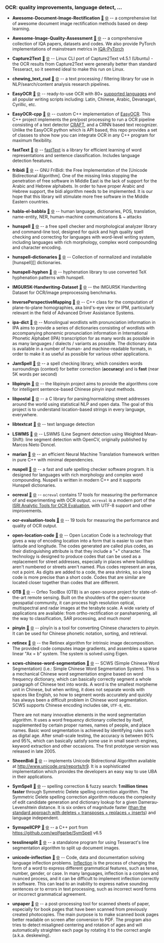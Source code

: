 

### OCR: quality improvements, language detect, ...

- **Awesome-Document-Image-Rectification** [📁](./Awesome-Document-Image-Rectification) [🌐](https://github.com/GerHobbelt/Awesome-Document-Image-Rectification) -- a comprehensive list of awesome document image rectification methods based on deep learning.
- **Awesome-Image-Quality-Assessment** [📁](./Awesome-Image-Quality-Assessment) [🌐](https://github.com/GerHobbelt/Awesome-Image-Quality-Assessment) -- a comprehensive collection of IQA papers, datasets and codes. We also provide PyTorch implementations of mainstream metrics in [IQA-PyTorch](https://github.com/chaofengc/IQA-PyTorch)
- **Capture2Text** [📁](./Capture2Text) [🌐](https://github.com/GerHobbelt/Capture2Text) -- Linux CLI port of Capture2Text v4.5.1 (Ubuntu) - the OCR results from Capture2Text were generally better than standard Tesseract, so it seemed ideal to make this run on Linux.
- **chewing_text_cud** [📁](./chewing_text_cud) [🌐](https://github.com/GerHobbelt/chewing_text_cud) -- a text processing / filtering library for use in NLP/search/content analysis research pipelines.
- **EasyOCR** [📁](./EasyOCR) [🌐](https://github.com/GerHobbelt/EasyOCR) -- ready-to-use OCR with 80+ [supported languages](https://www.jaided.ai/easyocr) and all popular writing scripts including: Latin, Chinese, Arabic, Devanagari, Cyrillic, etc.
- **EasyOCR-cpp** [📁](./EasyOCR-cpp) [🌐](https://github.com/GerHobbelt/EasyOCR-cpp) -- custom C++ implementation of [EasyOCR](https://github.com/JaidedAI/EasyOCR). This C++ project implements the pre/post processing to run a OCR pipeline consisting of a text detector [CRAFT](https://arxiv.org/abs/1904.01941), and a CRNN based text recognizer. Unlike the EasyOCR python which is API based, this repo provides a set of classes to show how you can integrate OCR in any C++ program for maximum flexibility.
- **fastText** [📁](./fastText) [🌐](https://github.com/GerHobbelt/fastText) -- [fastText](https://fasttext.cc/) is a library for efficient learning of word representations and sentence classification. Includes language detection feeatures.
- **fribidi** [📁](./fribidi) [🌐](https://github.com/GerHobbelt/fribidi) -- GNU FriBidi: the Free Implementation of the [Unicode Bidirectional Algorithm]. One of the missing links stopping the penetration of free software in Middle East is the lack of support for the Arabic and Hebrew alphabets. In order to have proper Arabic and Hebrew support, the bidi algorithm needs to be implemented. It is our hope that this library will stimulate more free software in the Middle Eastern countries.
- **habla-el-babbla** [📁](./habla-el-babbla) [🌐](https://github.com/GerHobbelt/habla-el-babbla) -- human language, dictionaries, POS, translation, name-entity, NER, human-machine communications & ~ attacks
- **hunspell** [📁](./hunspell) [🌐](https://github.com/GerHobbelt/hunspell) -- a free spell checker and morphological analyzer library and command-line tool, designed for quick and high quality spell checking and correcting for languages with word-level writing system, including languages with rich morphology, complex word compounding and character encoding.
- **hunspell-dictionaries** [📁](./hunspell-dictionaries) [🌐](https://github.com/GerHobbelt/dictionaries) -- Collection of normalized and installable [hunspell][] dictionaries.
- **hunspell-hyphen** [📁](./hunspell-hyphen) [🌐](https://github.com/GerHobbelt/hyphen) -- hyphenation library to use converted TeX hyphenation patterns with hunspell.
- **IMGUR5K-Handwriting-Dataset** [📁](./IMGUR5K-Handwriting-Dataset) [🌐](https://github.com/GerHobbelt/IMGUR5K-Handwriting-Dataset) -- the IMGUR5K Handwriting Dataset for OCR/image preprocessing benchmarks.
- **InversePerspectiveMapping** [📁](./InversePerspectiveMapping) [🌐](https://github.com/GerHobbelt/InversePerspectiveMapping) -- C++ class for the computation of plane-to-plane homographies, aka bird's-eye view or IPM, particularly relevant in the field of Advanced Driver Assistance Systems.
- **ipa-dict** [📁](./ipa-dict) [🌐](https://github.com/GerHobbelt/ipa-dict) -- Monolingual wordlists with pronunciation information in IPA aims to provide a series of dictionaries consisting of wordlists with accompanying phonemic pronunciation information in International Phonetic Alphabet (IPA) transcription for as many words as possible in as many languages / dialects / variants as possible. The dictionary data is available in a number of human- and machine-readable formats, in order to make it as useful as possible for various other applications.
- **JamSpell** [📁](./JamSpell) [🌐](https://github.com/GerHobbelt/JamSpell) -- a spell checking library, which considers words surroundings (context) for better correction (**accuracy**) and is **fast** (near 5K words per second)
- **libpinyin** [📁](./libpinyin) [🌐](https://github.com/GerHobbelt/libpinyin) -- the libpinyin project aims to provide the algorithms core for intelligent sentence-based Chinese pinyin input methods.
- **libpostal** [📁](./libpostal) [🌐](https://github.com/GerHobbelt/libpostal) -- a C library for parsing/normalizing street addresses around the world using statistical NLP and open data. The goal of this project is to understand location-based strings in every language, everywhere.
- **libtextcat** [📁](./libtextcat) [🌐](https://github.com/GerHobbelt/libtextcat) -- text language detection
- **LSWMS** [📁](./LSWMS) [🌐](https://github.com/GerHobbelt/LSWMS) -- LSWMS  (Line Segment detection using Weighted Mean-Shift): line segment detection with OpenCV, originally published by Marcos Nieto Doncel.
- **marian** [📁](./marian) [🌐](https://github.com/GerHobbelt/marian) -- an efficient Neural Machine Translation framework written in pure C++ with minimal dependencies.
- **nuspell** [📁](./nuspell) [🌐](https://github.com/GerHobbelt/nuspell) -- a fast and safe spelling checker software program. It is designed for languages with rich morphology and complex word compounding. Nuspell is written in modern C++ and it supports Hunspell dictionaries.
- **ocreval** [📁](./ocreval) [🌐](https://github.com/GerHobbelt/ocreval) -- `ocreval` contains 17 tools for measuring the performance of and experimenting with OCR output. `ocreval` is a modern port of the [ISRI Analytic Tools for OCR Evaluation](http://citeseerx.ist.psu.edu/viewdoc/download?doi=10.1.1.216.9427&rep=rep1&type=pdf), with UTF-8 support and other improvements.
- **ocr-evaluation-tools** [📁](./ocr-evaluation-tools) [🌐](https://github.com/GerHobbelt/ocr-evaluation-tools) -- 19 tools for measuring the performance and quality of OCR output.
- **open-location-code** [📁](./open-location-code) [🌐](https://github.com/GerHobbelt/open-location-code) -- Open Location Code is a technology that gives a way of encoding location into a form that is easier to use than latitude and longitude. The codes generated are called plus codes, as their distinguishing attribute is that they include a "+" character.  The technology is designed to produce codes that can be used as a replacement for street addresses, especially in places where buildings aren't numbered or streets aren't named.  Plus codes represent an area, not a point. As digits are added to a code, the area shrinks, so a long code is more precise than a short code.  Codes that are similar are located closer together than codes that are different.
- **OTB** [📁](./OTB) [🌐](https://github.com/GerHobbelt/OTB) -- Orfeo ToolBox (OTB) is an open-source project for state-of-the-art remote sensing. Built on the shoulders of the open-source geospatial community, it can process high resolution optical, multispectral and radar images at the terabyte scale. A wide variety of applications are available: from ortho-rectification or pansharpening, all the way to classification, SAR processing, and much more!
- **pinyin** [📁](./pinyin) [🌐](https://github.com/GerHobbelt/pinyin) -- pīnyīn is a tool for converting Chinese characters to *pinyin*. It can be used for Chinese phonetic notation, sorting, and retrieval.
- **retinex** [📁](./retinex) [🌐](https://github.com/GerHobbelt/retinex) -- the Retinex algorithm for intrinsic image decomposition. The provided code computes image gradients, and assembles a sparse linear "Ax = b" system. The system is solved using Eigen.
- **scws-chinese-word-segmentation** [📁](./scws-chinese-word-segmentation) [🌐](https://github.com/GerHobbelt/scws) -- SCWS (Simple Chinese Word Segmentation) (i.e.: Simple Chinese Word Segmentation System). This is a mechanical Chinese word segmentation engine based on word frequency dictionary, which can basically correctly segment a whole paragraph of Chinese text into words. A word is the smallest morpheme unit in Chinese, but when writing, it does not separate words with spaces like English, so how to segment words accurately and quickly has always been a difficult problem in Chinese word segmentation. SCWS supports Chinese encoding includes `GBK`, `UTF-8`, etc.
  
  There are not many innovative elements in the word segmentation algorithm. It uses a word frequency dictionary collected by itself, supplemented by certain proper names, names of people, and place names. Basic word segmentation is achieved by identifying rules such as digital age. After small-scale testing, the accuracy is between 90% and 95%, which can basically satisfy some use in small search engines, keyword extraction and other occasions. The first prototype version was released in late 2005.

- **SheenBidi** [📁](./SheenBidi) [🌐](https://github.com/GerHobbelt/SheenBidi) -- implements Unicode Bidirectional Algorithm available at http://www.unicode.org/reports/tr9. It is a sophisticated implementation which provides the developers an easy way to use UBA in their applications.
- **SymSpell** [📁](./SymSpell) [🌐](https://github.com/GerHobbelt/SymSpell) -- spelling correction & fuzzy search: **1 million times faster** through Symmetric Delete spelling correction algorithm. The Symmetric Delete spelling correction algorithm reduces the complexity of edit candidate generation and dictionary lookup for a given Damerau-Levenshtein distance. It is six orders of magnitude faster ([than the standard approach with deletes + transposes + replaces + inserts](http://norvig.com/spell-correct.html)) and language independent.
- **SymspellCPP** [📁](./SymspellCPP) [🌐](https://github.com/GerHobbelt/SymspellCPP) -- a C++ port from https://github.com/wolfgarbe/SymSpell v6.5
- **tesslinesplit** [📁](./tesslinesplit) [🌐](https://github.com/GerHobbelt/tesslinesplit) -- a standalone program for using Tesseract's line segmentation algorithm to split up document images.
- **unicode-inflection** [📁](./unicode-inflection) [🌐](https://github.com/GerHobbelt/inflection) -- Code, data and documentation solving language inflection problems. [Inflection](https://en.wikipedia.org/wiki/Inflection) is the process of changing the form of a word to express different grammatical features, such as tense, number, gender, or case. In many languages, inflection is a complex and nuanced process, and it can be difficult to implement inflection correctly in software. This can lead to an inability to express native sounding sentences or to errors in text processing, such as incorrect word forms or incorrect grammatical agreement.
- **unpaper** [📁](./unpaper) [🌐](https://github.com/GerHobbelt/unpaper) -- a post-processing tool for scanned sheets of paper, especially for book pages that have been scanned from previously created photocopies.  The main purpose is to make scanned book pages better readable on screen after conversion to PDF. The program also tries to detect misaligned centering and rotation of ages and will automatically straighten each page by rotating it to the correct angle (a.k.a. deskewing).











